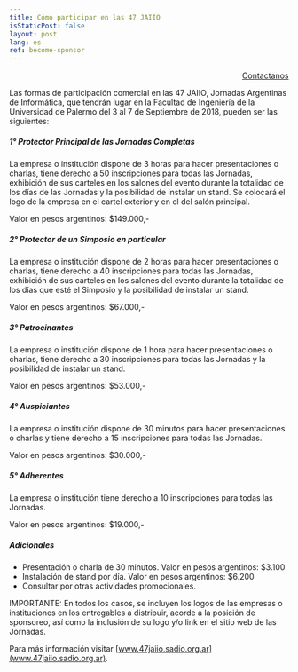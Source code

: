 ```yaml
---
title: Cómo participar en las 47 JAIIO
isStaticPost: false
layout: post
lang: es
ref: become-sponsor
---
```


<p align="right">
<a href="mailto:latinr@47jaiio.sadio.org.ar?subject=Patrocinar LarinR" class="btn btn-primary waves-effect waves-button waves-light waves-float"> Contactanos </a>
</p>

Las formas de participación comercial en las 47 JAIIO, Jornadas Argentinas de
Informática, que tendrán lugar en la Facultad de Ingeniería de la Universidad de Palermo del 3 al 7 de Septiembre de 2018, pueden ser las siguientes:

##### 1° Protector Principal de las Jornadas Completas

La empresa o institución dispone de 3 horas para hacer presentaciones o charlas, tiene derecho a 50 inscripciones para todas las Jornadas, exhibición de sus carteles en los salones del evento durante la totalidad de los días de las Jornadas y la posibilidad de instalar un stand. Se colocará el logo de la empresa en el cartel exterior y en el del salón principal.

Valor en pesos argentinos: $149.000,-

##### 2° Protector de un Simposio en particular

La empresa o institución dispone de 2 horas para hacer presentaciones o charlas, tiene derecho a 40 inscripciones para todas las Jornadas, exhibición de sus carteles en los salones del evento durante la totalidad de los días que esté el Simposio y la posibilidad de instalar un stand.

Valor en pesos argentinos: $67.000,-

##### 3° Patrocinantes

La empresa o institución dispone de 1 hora para hacer presentaciones o charlas, tiene derecho a 30 inscripciones para todas las Jornadas y la posibilidad de instalar un stand.

Valor en pesos argentinos: $53.000,-

##### 4° Auspiciantes

La empresa o institución dispone de 30 minutos para hacer presentaciones o charlas y tiene derecho a 15 inscripciones para todas las Jornadas.

Valor en pesos argentinos: $30.000,-

##### 5° Adherentes

La empresa o institución tiene derecho a 10 inscripciones para todas las Jornadas.

Valor en pesos argentinos: $19.000,-

##### Adicionales

- Presentación o charla de 30 minutos. Valor en pesos argentinos: $3.100
- Instalación de stand por día. Valor en pesos argentinos: $6.200
- Consultar por otras actividades promocionales.

IMPORTANTE: En todos los casos, se incluyen los logos de las empresas o instituciones en los entregables a distribuir, acorde a la posición de sponsoreo, así como la inclusión de su logo y/o link en el sitio web de las Jornadas.

Para más información visitar [www.47jaiio.sadio.org.ar](www.47jaiio.sadio.org.ar).